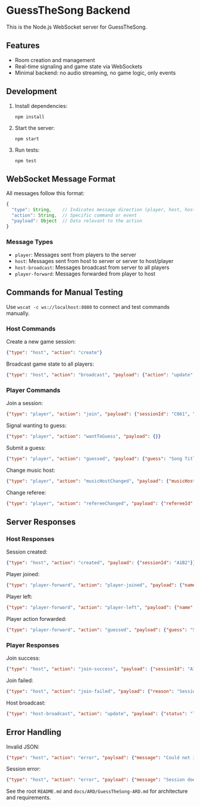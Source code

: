 # GuessTheSong Backend

This is the Node.js WebSocket server for GuessTheSong.

## Features

- Room creation and management
- Real-time signaling and game state via WebSockets
- Minimal backend: no audio streaming, no game logic, only events

## Development

1. Install dependencies:
   ```
   npm install
   ```
2. Start the server:
   ```
   npm start
   ```
3. Run tests:
   ```
   npm test
   ```

## WebSocket Message Format

All messages follow this format:

```javascript
{
  "type": String,    // Indicates message direction (player, host, host-broadcast, player-forward)
  "action": String,  // Specific command or event
  "payload": Object  // Data relevant to the action
}
```

### Message Types

- `player`: Messages sent from players to the server
- `host`: Messages sent from host to server or server to host/player
- `host-broadcast`: Messages broadcast from server to all players
- `player-forward`: Messages forwarded from player to host

## Commands for Manual Testing

Use `wscat -c ws://localhost:8080` to connect and test commands manually.

### Host Commands

Create a new game session:
```json
{"type": "host", "action": "create"}
```

Broadcast game state to all players:
```json
{"type": "host", "action": "broadcast", "payload": {"action": "update", "data": {"status": "listening", "currentTrack": "Song X"}}}
```

### Player Commands

Join a session:
```json
{"type": "player", "action": "join", "payload": {"sessionId": "C661", "name": "Alice"}}
```

Signal wanting to guess:
```json
{"type": "player", "action": "wantToGuess", "payload": {}}
```

Submit a guess:
```json
{"type": "player", "action": "guessed", "payload": {"guess": "Song Title"}}
```

Change music host:
```json
{"type": "player", "action": "musicHostChanged", "payload": {"musicHostId": "player-123"}}
```

Change referee:
```json
{"type": "player", "action": "refereeChanged", "payload": {"refereeId": "player-456"}}
```

## Server Responses

### Host Responses

Session created:
```json
{"type": "host", "action": "created", "payload": {"sessionId": "A1B2"}}
```

Player joined:
```json
{"type": "player-forward", "action": "player-joined", "payload": {"name": "Alice", "playerId": "uuid-123"}}
```

Player left:
```json
{"type": "player-forward", "action": "player-left", "payload": {"name": "Alice", "playerId": "uuid-123"}}
```

Player action forwarded:
```json
{"type": "player-forward", "action": "guessed", "payload": {"guess": "Song A", "playerId": "uuid-123", "playerName": "Alice", "serverTimestamp": 1626987654321}}
```

### Player Responses

Join success:
```json
{"type": "host", "action": "join-success", "payload": {"sessionId": "A1B2", "playerId": "uuid-123"}}
```

Join failed:
```json
{"type": "host", "action": "join-failed", "payload": {"reason": "Session does not exist."}}
```

Host broadcast:
```json
{"type": "host-broadcast", "action": "update", "payload": {"status": "listening", "currentTrack": "Song X"}}
```

## Error Handling

Invalid JSON:
```json
{"type": "host", "action": "error", "payload": {"message": "Could not interpret the command (invalid JSON)."}}
```

Session error:
```json
{"type": "host", "action": "error", "payload": {"message": "Session does not exist."}}
```

See the root `README.md` and `docs/ARD/GuessTheSong-ARD.md` for architecture and requirements.